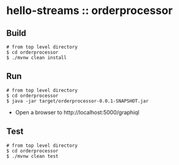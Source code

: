 # hello-streams :: orderprocessor

## Build

```
# from top level directory
$ cd orderprocessor
$ ./mvnw clean install
```

## Run
```
# from top level directory
$ cd orderprocessor
$ java -jar target/orderprocessor-0.0.1-SNAPSHOT.jar
```

- Open a browser to http://localhost:5000/graphiql


## Test
```
# from top level directory
$ cd orderprocessor
$ ./mvnw clean test
```
